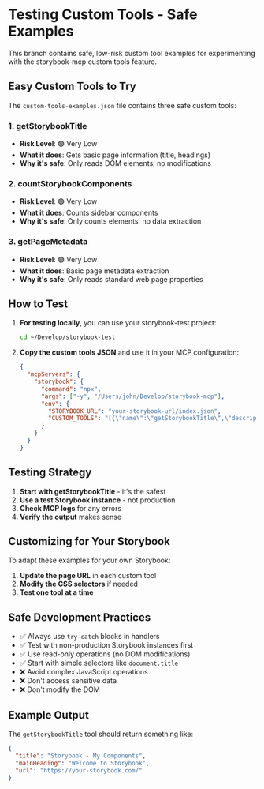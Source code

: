 # Testing Custom Tools - Safe Examples

This branch contains safe, low-risk custom tool examples for experimenting with the storybook-mcp custom tools feature.

## Easy Custom Tools to Try

The `custom-tools-examples.json` file contains three safe custom tools:

### 1. getStorybookTitle
- **Risk Level**: 🟢 Very Low
- **What it does**: Gets basic page information (title, headings)
- **Why it's safe**: Only reads DOM elements, no modifications

### 2. countStorybookComponents  
- **Risk Level**: 🟢 Very Low
- **What it does**: Counts sidebar components
- **Why it's safe**: Only counts elements, no data extraction

### 3. getPageMetadata
- **Risk Level**: 🟢 Very Low  
- **What it does**: Basic page metadata extraction
- **Why it's safe**: Only reads standard web page properties

## How to Test

1. **For testing locally**, you can use your storybook-test project:
   ```bash
   cd ~/Develop/storybook-test
   ```

2. **Copy the custom tools JSON** and use it in your MCP configuration:
   ```json
   {
     "mcpServers": {
       "storybook": {
         "command": "npx",
         "args": ["-y", "/Users/john/Develop/storybook-mcp"],
         "env": {
           "STORYBOOK_URL": "your-storybook-url/index.json",
           "CUSTOM_TOOLS": "[{\"name\":\"getStorybookTitle\",\"description\":\"Get the title and basic information from the Storybook main page\",\"parameters\":{},\"page\":\"https://your-storybook-url.com/\",\"handler\":\"try { const title = document.title || 'No title'; const h1 = document.querySelector('h1')?.textContent || 'No h1 found'; return { title: title, mainHeading: h1, url: window.location.href }; } catch(e) { return { error: e.message }; }\"}]"
         }
       }
     }
   }
   ```

## Testing Strategy

1. **Start with getStorybookTitle** - it's the safest
2. **Use a test Storybook instance** - not production
3. **Check MCP logs** for any errors
4. **Verify the output** makes sense

## Customizing for Your Storybook

To adapt these examples for your own Storybook:

1. **Update the page URL** in each custom tool
2. **Modify the CSS selectors** if needed
3. **Test one tool at a time**

## Safe Development Practices

- ✅ Always use `try-catch` blocks in handlers
- ✅ Test with non-production Storybook instances first
- ✅ Use read-only operations (no DOM modifications)
- ✅ Start with simple selectors like `document.title`
- ❌ Avoid complex JavaScript operations
- ❌ Don't access sensitive data
- ❌ Don't modify the DOM

## Example Output

The `getStorybookTitle` tool should return something like:
```json
{
  "title": "Storybook - My Components",
  "mainHeading": "Welcome to Storybook", 
  "url": "https://your-storybook.com/"
}
```
